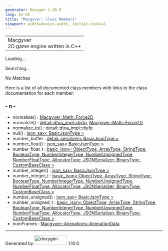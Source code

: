 ```yaml
---
generator: Doxygen 1.10.0
lang: en-US
title: "Macgyver: Class Members"
viewport: width=device-width, initial-scale=1
---
```


<div id="top">

<div id="titlearea">

<table data-cellspacing="0" data-cellpadding="0">
<colgroup>
<col style="width: 100%" />
</colgroup>
<tbody>
<tr id="projectrow" class="odd">
<td id="projectalign"><div id="projectname">
Macgyver
</div>
<div id="projectbrief">
2D game engine written in C++
</div></td>
</tr>
</tbody>
</table>

</div>

<div id="main-nav">

</div>

</div>

<div id="MSearchSelectWindow"
onmouseover="return searchBox.OnSearchSelectShow()"
onmouseout="return searchBox.OnSearchSelectHide()"
onkeydown="return searchBox.OnSearchSelectKey(event)">

</div>

<div id="MSearchResultsWindow">

<div id="MSearchResults">

<div class="SRPage">

<div id="SRIndex">

<div id="SRResults">

</div>

<div id="Loading" class="SRStatus">

Loading...

</div>

<div id="Searching" class="SRStatus">

Searching...

</div>

<div id="NoMatches" class="SRStatus">

No Matches

</div>

</div>

</div>

</div>

</div>

<div class="contents">

<div class="textblock">

Here is a list of all documented class members with links to the class
documentation for each member:

</div>

### <span id="index_n"></span>- n -

- normalise() : <a
  href="class_macgyver_1_1_math_1_1_force2_d.html#aa060894629473f34159e97735cfb457c"
  class="el">Macgyver::Math::Force2D</a>
- normalize() : <a
  href="structdetail_1_1dtoa__impl_1_1diyfp.html#a5bad735c2cb50b194938a8a89b82f6ed"
  class="el">detail::dtoa_impl::diyfp</a>, <a
  href="class_macgyver_1_1_math_1_1_force2_d.html#ab82a9250dd45109b9d1d6d714bbd1dff"
  class="el">Macgyver::Math::Force2D</a>
- normalize_to() : <a
  href="structdetail_1_1dtoa__impl_1_1diyfp.html#a5a9ce83c6c1663c9aaac7ffd9009b971"
  class="el">detail::dtoa_impl::diyfp</a>
- null() : <a href="structjson__sax.html#acbcc09c0ada2782cd73cc4135823181d"
  class="el">json_sax&lt; BasicJsonType &gt;</a>
- number_buffer : <a
  href="classdetail_1_1serializer.html#ace18a55b8304310fee309d31e54a3e27"
  class="el">detail::serializer&lt; BasicJsonType &gt;</a>
- number_float() : <a href="structjson__sax.html#a19eafa3a92fc75e0258a842283396aa9"
  class="el">json_sax&lt; BasicJsonType &gt;</a>
- number_float_t : <a href="classbasic__json.html#a80a229dbc84c1334171ce9c49c873c56"
  class="el">basic_json&lt; ObjectType, ArrayType, StringType,
  BooleanType, NumberIntegerType, NumberUnsignedType, NumberFloatType,
  AllocatorType, JSONSerializer, BinaryType, CustomBaseClass &gt;</a>
- number_integer() : <a href="structjson__sax.html#a46cc306b7677553d8f6bd8c9592eb1bd"
  class="el">json_sax&lt; BasicJsonType &gt;</a>
- number_integer_t : <a href="classbasic__json.html#aba48b0bdee31228a4e19b7c040b6d2a5"
  class="el">basic_json&lt; ObjectType, ArrayType, StringType,
  BooleanType, NumberIntegerType, NumberUnsignedType, NumberFloatType,
  AllocatorType, JSONSerializer, BinaryType, CustomBaseClass &gt;</a>
- number_unsigned() : <a href="structjson__sax.html#a32f8a32794cb384f0de3d3a96a6bb696"
  class="el">json_sax&lt; BasicJsonType &gt;</a>
- number_unsigned_t : <a href="classbasic__json.html#ae8505b599e706768a1e0bd6718cc7117"
  class="el">basic_json&lt; ObjectType, ArrayType, StringType,
  BooleanType, NumberIntegerType, NumberUnsignedType, NumberFloatType,
  AllocatorType, JSONSerializer, BinaryType, CustomBaseClass &gt;</a>
- numFrames : <a
  href="struct_macgyver_1_1_animations_1_1_animation_data.html#a5f6fd587810b2db1bc055430359a1fb6"
  class="el">Macgyver::Animations::AnimationData</a>

</div>

------------------------------------------------------------------------

<span class="small">Generated
by [<img src="doxygen.svg" class="footer" width="104" height="31"
alt="doxygen" />](https://www.doxygen.org/index.html) 1.10.0</span>
